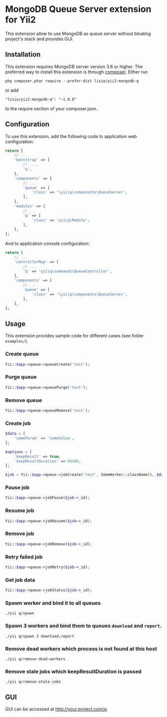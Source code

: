 # MongoDB Queue Server extension for Yii2

This extension allow to use MongoDB as queue server without bloating project's stack and provides GUI.

Installation
------------
This extension requires MongoDB server version 3.6 or higher.
The preferred way to install this extension is through [composer](http://getcomposer.org/download/).
Either run

```
php composer.phar require --prefer-dist lisio/yii2-mongodb-q
```
or add
```
"lisio/yii2-mongodb-q": "~1.0.0"
```
to the require section of your composer.json.

Configuration
-------------
To use this extension, add the following code to application web configuration:
```php
return [
    // ...
    'bootstrap' => [
        // ...,
        'q',
    ],
    'components' => [
        // ...
        'queue' => [
            'class' => '\yii\q\components\QueueServer',
        ],
    ],
    'modules' => [
        // ...
        'q' => [
            'class' => 'yii\q\Module',
        ],
    ],
];
```
And to application console configuration:
```php
return [
    // ...
    'controllerMap' => [
        // ...
        'q' => 'yii\q\commands\QueueController',
    ],
    'components' => [
        // ...
        'queue' => [
            'class' => '\yii\q\components\QueueServer',
        ],
    ],
];
```

Usage
-----

This extension provides sample code for different cases (see folder `examples/`).

### Create queue
```php
Yii::$app->queue->queueCreate('test');
```

### Purge queue
```php
Yii::$app->queue->queuePurge('test');
```

### Remove queue
```php
Yii::$app->queue->queueRemove('test');
```

### Create job
```php
$data = [
    'someParam' => 'someValue',
];

$options = [
    'keepResult' => true,
    'keepResultDuration' => 86400,
];

$job = Yii::$app->queue->jobCreate('test', SomeWorker::className(), $data, $options);
```

### Pause job
```php
Yii::$app->queue->jobPause($job->_id);
```

### Resume job
```php
Yii::$app->queue->jobResume($job->_id);
```

### Remove job
```php
Yii::$app->queue->jobRemove($job->_id);
```

### Retry failed job
```php
Yii::$app->queue->jobRetry($job->_id);
```

### Get job data
```php
Yii::$app->queue->jobStatus($job->_id);
```

### Spawn worker and bind it to all queues
```
./yii q/spawn
```

### Spawn 3 workers and bind them to queues `download` and `report`.
```
./yii q/spawn 3 download,report
```

### Remove dead workers which process is not found at this host
```
./yii q/remove-dead-workers
```

### Remove stale jobs which keepResultDuration is passed
```
./yii q/remove-stale-jobs
```

GUI
-----

GUI can be accessed at http://your.project.com/q.
